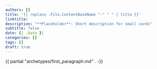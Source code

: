 ```yaml
---
authors: []
title: '{{ replace .File.ContentBaseName "-" " " | title }}'
linktitle:
description: "**Placeholder**: Short description for small cards"
subtitle: false
date: {{ .Date }}
categories: []
tags: []
draft: true
---
```


{{ partial "archetypes/first_paragraph.md" . -}} <!--more-->
